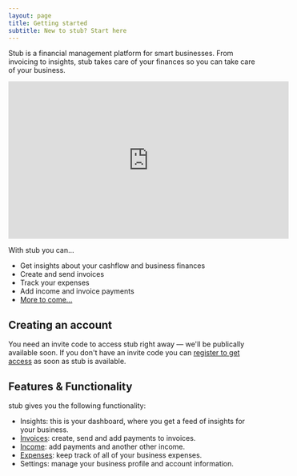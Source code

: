 ```yaml
---
layout: page
title: Getting started
subtitle: New to stub? Start here
---
```


<p class="intro">Stub is a financial management platform for smart businesses. From invoicing to insights, stub takes care of your finances so you can take care of your business.</p>

<div class="video">
    <iframe width="560" height="315" src="https://www.youtube.com/embed/bUBMDWy0-S8" frameborder="0" allow="accelerometer; autoplay; encrypted-media; gyroscope; picture-in-picture" allowfullscreen></iframe>
</div>

With stub you can...

- Get insights about your cashflow and business finances
- Create and send invoices
- Track your expenses
- Add income and invoice payments
- [More to come...](https://beta.stub.africa/building-stub)

## Creating an account

You need an invite code to access stub right away — we'll be publically available soon. If you don't have an invite code you can [register to get access](https://stub.africa) as soon as stub is available.

## Features & Functionality 

stub gives you the following functionality:

- Insights: this is your dashboard, where you get a feed of insights for your business.
- [Invoices](/invoices): create, send and add payments to invoices.
- [Income](/income-and-expenses): add payments and another other income.
- [Expenses](/income-and-expenses): keep track of all of your business expenses.
- Settings: manage your business profile and account information.